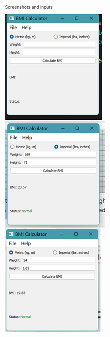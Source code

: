 Screenshots and inputs



![Screenshot](https://github.com/mukadasadylbekova/sixth_oop_project/blob/main/images/images/Screenshot%202025-03-04%20225945.png)
![Screenshot](https://github.com/mukadasadylbekova/sixth_oop_project/blob/main/images/images/Screenshot%202025-03-04%20233442.png)
![Screenshot](https://github.com/mukadasadylbekova/sixth_oop_project/blob/main/images/images/Screenshot%202025-03-04%20233514.png)




